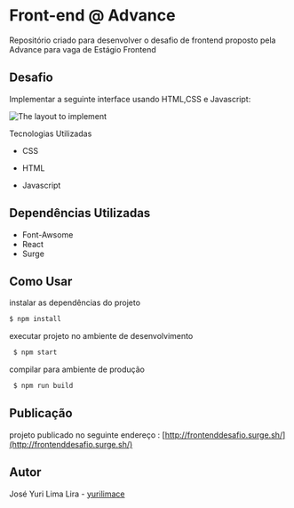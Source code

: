 # Front-end @ Advance

Repositório criado para desenvolver o desafio de frontend proposto pela Advance para vaga de Estágio Frontend

  

## Desafio

Implementar a seguinte interface usando HTML,CSS e Javascript:

  

![The layout to implement](specs/00-DEFAULT.jpg)

  

Tecnologias Utilizadas

* CSS

* HTML

* Javascript


## Dependências Utilizadas
* Font-Awsome
* React
* Surge

## Como Usar
 instalar as dependências do projeto
```bash
$ npm install
```

executar projeto no ambiente de desenvolvimento
```bash
 $ npm start
```

compilar para ambiente de produção
```bash
 $ npm run build
```
## Publicação
projeto publicado no seguinte endereço : [http://frontenddesafio.surge.sh/](http://frontenddesafio.surge.sh/)


## Autor
José Yuri Lima Lira - [yurilimace](https://github.com/yurilimace)